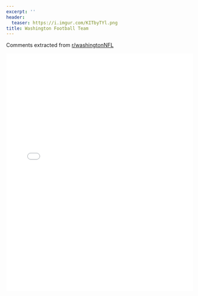 ```yaml
---
excerpt: ''
header:
  teaser: https://i.imgur.com/KITbyTYl.png
title: Washington Football Team
---
```


Comments extracted from [r/washingtonNFL](https://reddit.com/r/washingtonNFL)
<iframe id="igraph" scrolling="no" style="border:none;" seamless="seamless" src="/plots/NFL/WAS.html" height="640" width="100%"></iframe>